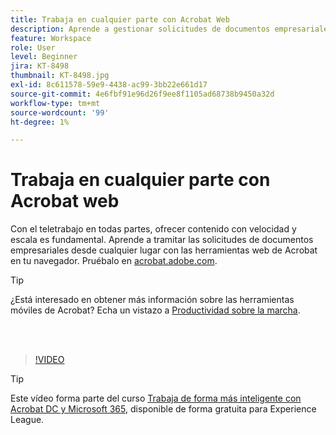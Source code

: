 ```yaml
---
title: Trabaja en cualquier parte con Acrobat Web
description: Aprende a gestionar solicitudes de documentos empresariales desde cualquier lugar con las herramientas web de Acrobat en tu navegador
feature: Workspace
role: User
level: Beginner
jira: KT-8498
thumbnail: KT-8498.jpg
exl-id: 8c611578-59e9-4438-ac99-3bb22e661d17
source-git-commit: 4e6fbf91e96d26f9ee8f1105ad68738b9450a32d
workflow-type: tm+mt
source-wordcount: '99'
ht-degree: 1%

---
```


# Trabaja en cualquier parte con Acrobat web

Con el teletrabajo en todas partes, ofrecer contenido con velocidad y escala es fundamental. Aprende a tramitar las solicitudes de documentos empresariales desde cualquier lugar con las herramientas web de Acrobat en tu navegador. Pruébalo en [acrobat.adobe.com](https://acrobat.adobe.com/es/es).

>[!TIP]
>
>¿Está interesado en obtener más información sobre las herramientas móviles de Acrobat? Echa un vistazo a [Productividad sobre la marcha](productivity.md).

<br> 

>[!VIDEO](https://video.tv.adobe.com/v/337436?quality=12&learn=on&hidetitle=true)

>[!TIP]
>
>Este vídeo forma parte del curso [Trabaja de forma más inteligente con Acrobat DC y Microsoft 365](https://experienceleague.adobe.com/?recommended=Acrobat-U-1-2021.microsoft365), disponible de forma gratuita para Experience League.
